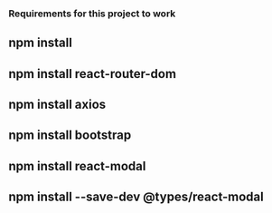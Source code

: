 ### Requirements for this project to work

## npm install
## npm install react-router-dom
## npm install axios
## npm install bootstrap
## npm install react-modal
## npm install --save-dev @types/react-modal
